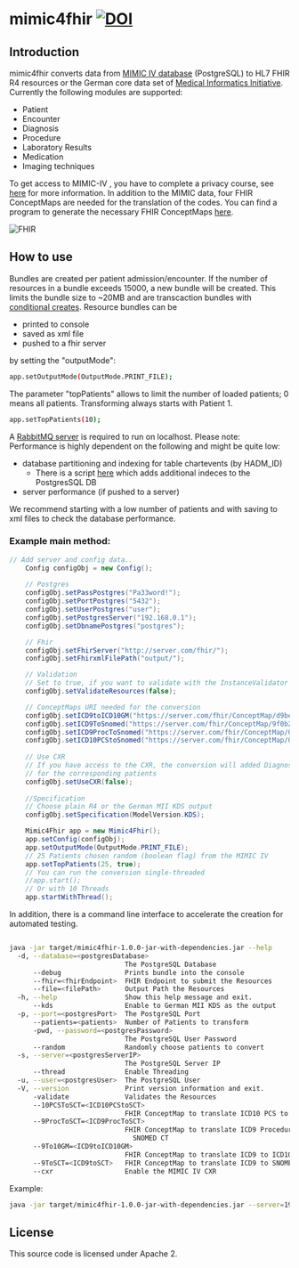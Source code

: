 # mimic4fhir [![DOI](https://zenodo.org/badge/353639014.svg)](https://zenodo.org/badge/latestdoi/353639014)
## Introduction
mimic4fhir converts data from [MIMIC IV database](https://mimic.mit.edu/) (PostgreSQL) to HL7 FHIR R4 resources or the German core data set of [Medical Informatics Initiative](https://www.medizininformatik-initiative.de/de/der-kerndatensatz-der-medizininformatik-initiative). Currently the following modules are supported: 
- Patient
- Encounter
- Diagnosis
- Procedure
- Laboratory Results
- Medication
- Imaging techniques

To get access to MIMIC-IV , you have to complete a privacy course, see [here](https://mimic-iv.mit.edu/docs/access/) for more information. In addition to the MIMIC data, four FHIR ConceptMaps are needed for the translation of the codes. You can find a program to generate the necessary FHIR ConceptMaps [here](https://github.com/itcr-uni-luebeck/AthenaConceptMaps).

![FHIR](https://user-images.githubusercontent.com/29397290/114061706-036eaa80-9897-11eb-8872-7437d23fb25b.png)

## How to use
Bundles are created per patient admission/encounter. If the number of resources in a bundle exceeds 15000, a new bundle will be created. This limits the bundle size to ~20MB and are transcaction bundles with [conditional creates](https://www.hl7.org/fhir/http.html#ccreate).
Resource bundles can be 
- printed to console
- saved as xml file
- pushed to a fhir server

by setting the "outputMode": 
```sh
app.setOutputMode(OutputMode.PRINT_FILE);
```
The parameter "topPatients" allows to limit the number of loaded patients; 0 means all patients. Transforming always starts with Patient 1.
```sh
app.setTopPatients(10);
```
A [RabbitMQ server](https://www.rabbitmq.com/) is required to run on localhost. 
Please note: Performance is highly dependent on the following and might be quite low:
- database partitioning and indexing for table chartevents (by HADM_ID)
    - There is a script [here](https://github.com/itcr-uni-luebeck/mimic4fhir/blob/main/src/main/resources/custom_indexes.sql) which adds additional indeces to the PostgresSQL DB
- server performance (if pushed to a server)

We recommend starting with a low number of patients and with saving to xml files to check the database performance.   
 
### Example main method:
```java
// Add server and config data..
	Config configObj = new Config();
	
	// Postgres
	configObj.setPassPostgres("Pa33word!");
	configObj.setPortPostgres("5432");
	configObj.setUserPostgres("user");
	configObj.setPostgresServer("192.168.0.1");
	configObj.setDbnamePostgres("postgres");

	// Fhir
	configObj.setFhirServer("http://server.com/fhir/");
	configObj.setFhirxmlFilePath("output/");

	// Validation
	// Set to true, if you want to validate with the InstanceValidator
	configObj.setValidateResources(false);

	// ConceptMaps URI needed for the conversion
	configObj.setICD9toICD10GM("https://server.com/fhir/ConceptMap/d9be1278-282b-4e80-8be5-226cb30a9eb5");
	configObj.setICD9ToSnomed("https://server.com/fhir/ConceptMap/9f0b2a1f-8253-47fc-a8cf-118226823e22");
	configObj.setICD9ProcToSnomed("https://server.com/fhir/ConceptMap/01c83771-6524-46ef-aaa8-4f63e1d837ea");
	configObj.setICD10PCStoSnomed("https://server.com/fhir/ConceptMap/03ea8e3a-7fc3-4fb3-8e30-21af497c2a63");
		
	// Use CXR 
	// If you have access to the CXR, the conversion will added DiagnosticReport and ImagingStudying
	// for the corresponding patients
	configObj.setUseCXR(false);
		
	//Specification 
	// Choose plain R4 or the German MII KDS output
	configObj.setSpecification(ModelVersion.KDS);

	Mimic4Fhir app = new Mimic4Fhir();
	app.setConfig(configObj);
	app.setOutputMode(OutputMode.PRINT_FILE);
	// 25 Patients chosen random (boolean flag) from the MIMIC IV
	app.setTopPatients(25, true);
	// You can run the conversion single-threaded
	//app.start();
	// Or with 10 Threads
	app.startWithThread();
```

In addition, there is a command line interface to accelerate the creation for automated testing.

```sh

java -jar target/mimic4fhir-1.0.0-jar-with-dependencies.jar --help
  -d, --database=<postgresDatabase>
                             The PostgreSQL Database
      --debug                Prints bundle into the console
      --fhir=<fhirEndpoint>  FHIR Endpoint to submit the Resources
      --file=<filePath>      Output Path the Resources
  -h, --help                 Show this help message and exit.
      --kds                  Enable to German MII KDS as the output
  -p, --port=<postgresPort>  The PostgreSQL Port
      --patients=<patients>  Number of Patients to transform
      -pwd, --password=<postgresPassword>
                             The PostgreSQL User Password
      --random               Randomly choose patients to convert
  -s, --server=<postgresServerIP>
                             The PostgreSQL Server IP
      --thread               Enable Threading
  -u, --user=<postgresUser>  The PostgreSQL User
  -V, --version              Print version information and exit.
      -validate              Validates the Resources
      --10PCSToSCT=<ICD10PCStoSCT>
                             FHIR ConceptMap to translate ICD10 PCS to SNOMED CT
      --9ProcToSCT=<ICD9ProcToSCT>
                             FHIR ConceptMap to translate ICD9 Procedure to
                               SNOMED CT
      --9To10GM=<ICD9toICD10GM>
                             FHIR ConceptMap to translate ICD9 to ICD10GM
      --9ToSCT=<ICD9toSCT>   FHIR ConceptMap to translate ICD9 to SNOMED CT
      --cxr                  Enable the MIMIC IV CXR
```

Example:

```sh
java -jar target/mimic4fhir-1.0.0-jar-with-dependencies.jar --server=192.186.0.1 --user=user --password=Pa33word! --patients=20 --thread --file=output/
```

## License
This source code is licensed under Apache 2.
